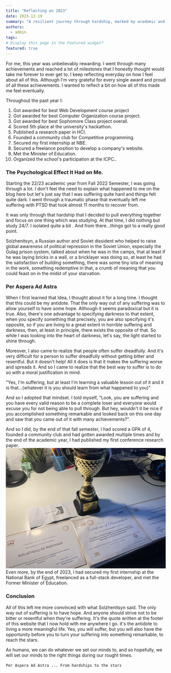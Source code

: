 ```yaml
---
title: "Reflecting on 2023"
date: 2023-12-19
summary: "A resilient journey through hardship, marked by academic and professional achievements."
authors:
  - admin
tags: 
# Display this page in the Featured widget?
featured: true
---
```


 For me, this year was unbelievably rewarding. I went through many achievements and reached a lot of milestones that I honestly thought would take me forever to ever get to. I keep reflecting everyday on how I feel about all of this. Although I'm very grateful for every single award and proud of all these achievements. I wanted to reflect a bit on how all of this made me feel eventually. 

Throughout the past year I:
1. Got awarded for best Web Development course project
2. Got awarded for best Computer Organization course project.
3. Got awarded for best Sophomore Class project overall.
4. Scored 5th place at the university's hackathon.
5. Published a research paper in HCI.
6. Founded a community club for Competitive programming.
7. Secured my first internship at NBE.
8. Secured a freelance position to develop a company's website.
9. Met the Minister of Education.
10. Organized the school's participation at the ICPC..


### The Psychological Effect It Had on Me.

Starting the 22/23 academic year from Fall 2022 Semester, I was going through a lot. I don't feel the need to explain what happened to me on the blog here but let's just say that I was suffering quite hard and things felt quite dark. I went through a traumatic phase that eventually left me suffering with PTSD that took almost 11 months to recover from.

It was only through that hardship that I decided to pull everything together and focus on one thing which was studying. At that time, I did nothing but study 24/7. I isolated quite a bit . And from there...things got to a really good point. 

Solzhenitsyn, a Russian author and Soviet dissident who helped to raise global awareness of political repression in the Soviet Union, especially the Gulag prison system, talked about when he was in the camps, that at least if he was laying bricks in a wall, or a bricklayer was doing so, at least he had the satisfaction of building something, there was some tiny iota of meaning in the work, something redemptive in that, a crumb of meaning that you could feast on in the midst of your starvation. 

### Per Aspera Ad Astra

When I first learned that Idea, I thought about it for a long time. I thought that this could be my antidote. That the only way out of any suffering was to allow yourself to have some hope. Although it seems paradoxical but it is true. Also, there's one advantage to specifying darkness to that extent, when you specify something that precisely, you are also specifying it's opposite, so if you are living to a great extent in horrible suffering and darkness, then, at least in principle, there exists the opposite of that. So while I was looking into the heart of darkness, let's say, the light started to shine through. 

Moreover, I also came to realize that people often suffer dreadfully. And it's very difficult for a person to suffer dreadfully without getting bitter and resentful. But it doesn't help! All it does is that it makes the suffering worse and spreads it. And so I came to realize that the best way to suffer is to do so with a moral justification in mind. 

"Yes, I'm suffering, but at least I'm learning a valuable lesson out of it and it is that...(whatever it is you should learn from what happened to you)"

And so I adopted that mindset. I told myself, "Look, you are suffering and you have every valid reason to be a complete loser and everyone would excuse you for not being able to pull through. But hey, wouldn't it be nice if you accomplished something remarkable and looked back on this one day and saw that you came out of it with many achievements?". 

And so I did, by the end of that fall semester, I had scored a GPA of 4, founded a community club and had gotten awarded multiple times and by the end of the academic year, I had published my first conference research paper. 
![image](./IMG_4019.jpg)
Even more, by the end of 2023, I had secured my first internship at the National Bank of Egypt, freelanced as a full-stack developer, and met the Former Minister of Education. 

### Conclusion 

All of this left me more convinced with what Solzhenitsyn said. The only way out of suffering is to have hope. And anyone should strive not to be bitter or resentful when they're suffering. It's the quote written at the footer of this website that I now hold with me anywhere I go. it's the antidote to living a more meaningful life. Yes, you will suffer, but you will also have the opportunity before you to turn your suffering into something remarkable, to reach the stars.

As humans, we can do whatever we set our minds to, and so hopefully, we will set our minds to the right things during our rought times. 

`Per Aspera Ad Astra ... From hardships to the stars` 